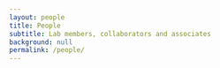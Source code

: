 ```yaml
---
layout: people
title: People
subtitle: Lab members, collaborators and associates
background: null
permalink: /people/
---
```


<!-- Content here would show up above the people on your team -->

